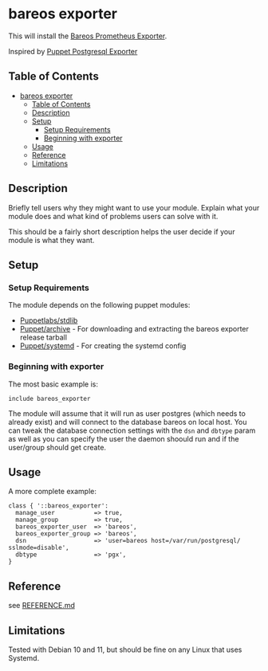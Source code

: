 # bareos exporter

This will install the [Bareos Prometheus Exporter](https://github.com/vierbergenlars/bareos_exporter).

Inspired by [Puppet Postgresql Exporter](https://github.com/gbloquel/puppet-postgres_exporter)

## Table of Contents

- [bareos exporter](#bareos-exporter)
  - [Table of Contents](#table-of-contents)
  - [Description](#description)
  - [Setup](#setup)
    - [Setup Requirements](#setup-requirements)
    - [Beginning with exporter](#beginning-with-exporter)
  - [Usage](#usage)
  - [Reference](#reference)
  - [Limitations](#limitations)

## Description

Briefly tell users why they might want to use your module. Explain what your
module does and what kind of problems users can solve with it.

This should be a fairly short description helps the user decide if your module
is what they want.

## Setup

### Setup Requirements

The module depends on the following puppet modules:

* [Puppetlabs/stdlib](https://forge.puppet.com/puppetlabs/stdlib)
* [Puppet/archive](https://forge.puppet.com/modules/puppet/archive) - For downloading and extracting the bareos exporter release tarball
* [Puppet/systemd](https://forge.puppet.com/modules/puppet/systemd) - For creating the systemd config

### Beginning with exporter

The most basic example is:

```puppet
include bareos_exporter
```

The module will assume that it will run as user postgres (which needs to already exist) and will connect to the database bareos on local host.
You can tweak the database connection settings with the `dsn` and `dbtype` param as well as you can specify the user the daemon shoould run and
if the user/group should get create.

## Usage

A more complete example:

```puppet
class { '::bareos_exporter':
  manage_user           => true,
  manage_group          => true,
  bareos_exporter_user  => 'bareos',
  bareos_exporter_group => 'bareos',
  dsn                   => 'user=bareos host=/var/run/postgresql/ sslmode=disable',
  dbtype                => 'pgx',
}
```

## Reference

see [REFERENCE.md](REFERENCE.md)

## Limitations

Tested with Debian 10 and 11, but should be fine on any Linux that uses Systemd.
